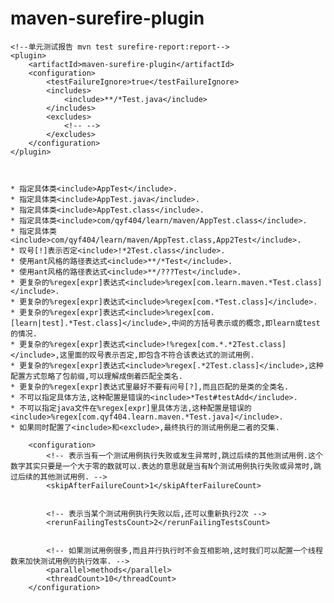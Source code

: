 # maven-surefire-plugin


    <!--单元测试报告 mvn test surefire-report:report-->
    <plugin>
        <artifactId>maven-surefire-plugin</artifactId>
        <configuration>
            <testFailureIgnore>true</testFailureIgnore>
            <includes>
                <include>**/*Test.java</include>
            </includes>
            <excludes>
                <!-- -->
            </excludes>
        </configuration>
    </plugin>



    * 指定具体类<include>AppTest</include>.
    * 指定具体类<include>AppTest.java</include>.
    * 指定具体类<include>AppTest.class</include>.
    * 指定具体类<include>com/qyf404/learn/maven/AppTest.class</include>.
    * 指定具体类<include>com/qyf404/learn/maven/AppTest.class,App2Test</include>.
    * 叹号[!]表示否定<include>!*2Test.class</include>.
    * 使用ant风格的路径表达式<include>**/*Test</include>.
    * 使用ant风格的路径表达式<include>**/???Test</include>.
    * 更复杂的%regex[expr]表达式<include>%regex[com.learn.maven.*Test.class]</include>.
    * 更复杂的%regex[expr]表达式<include>%regex[com.*Test.class]</include>.
    * 更复杂的%regex[expr]表达式<include>%regex[com.[learn|test].*Test.class]</include>,中间的方括号表示或的概念,即learn或test的情况.
    * 更复杂的%regex[expr]表达式<include>!%regex[com.*.*2Test.class]</include>,这里面的叹号表示否定,即包含不符合该表达式的测试用例.
    * 更复杂的%regex[expr]表达式<include>%regex[.*2Test.class]</include>,这种配置方式忽略了包前缀,可以理解成倒着匹配全类名.
    * 更复杂的%regex[expr]表达式里最好不要有问号[?],而且匹配的是类的全类名.
    * 不可以指定具体方法,这种配置是错误的<include>*Test#testAdd</include>.
    * 不可以指定java文件在%regex[expr]里具体方法,这种配置是错误的<include>%regex[com.qyf404.learn.maven.*Test.java]</include>.
    * 如果同时配置了<include>和<exclude>,最终执行的测试用例是二者的交集.


```
    <configuration>
        <!-- 表示当有一个测试用例执行失败或发生异常时,跳过后续的其他测试用例.这个数字其实只要是一个大于零的数就可以.表达的意思就是当有N个测试用例执行失败或异常时,跳过后续的其他测试用例. -->
        <skipAfterFailureCount>1</skipAfterFailureCount>


        <!-- 表示当某个测试用例执行失败以后,还可以重新执行2次 -->
        <rerunFailingTestsCount>2</rerunFailingTestsCount>


        <!-- 如果测试用例很多,而且并行执行时不会互相影响,这时我们可以配置一个线程数来加快测试用例的执行效率. -->
        <parallel>methods</parallel>
		<threadCount>10</threadCount>
    </configuration>

```